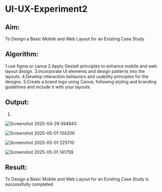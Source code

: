 # UI-UX-Experiment2
 

## Aim:

 To Design a Basic Mobile and Web Layout for an Existing Case Study
 
## Algorithm:

 1.use figma or canva
 2.Apply Gestalt principles to enhance mobile and web layout design.
 3.Incorporate UI elements and design patterns into the layouts.
 4.Develop interaction behaviors and usability principles for the designs.
 5.Create a brand logo using Canva, following styling and branding guidelines and include it with your layouts.


## Output:
1.
![Screenshot 2025-04-29 094843](https://github.com/user-attachments/assets/c295cb5c-d13f-4091-82b5-d365f7a0502e)

![Screenshot 2025-05-01 134206](https://github.com/user-attachments/assets/c52ced68-5b06-4157-9280-8a17ec4c77c0)

![Screenshot 2025-05-01 225710](https://github.com/user-attachments/assets/7ba67ddb-a1e6-4792-93dc-e9677f6e75e2)

![Screenshot 2025-05-01 141759](https://github.com/user-attachments/assets/2a02d244-9d96-43cd-84c9-b9fe85c7e043)


## Result:


To Design a Basic Mobile and Web Layout for an Existing Case Study is successfully completed
